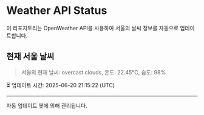 
# Weather API Status

이 리포지토리는 OpenWeather API를 사용하여 서울의 날씨 정보를 자동으로 업데이트합니다.

## 현재 서울 날씨
> 서울의 현재 날씨: overcast clouds, 온도: 22.45°C, 습도: 98%

⏳ 업데이트 시간: 2025-06-20 21:15:22 (UTC)

---
자동 업데이트 봇에 의해 관리됩니다.
